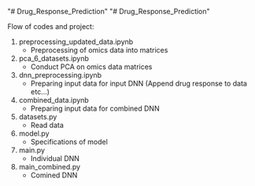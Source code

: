 "# Drug_Response_Prediction" 
"# Drug_Response_Prediction" 

Flow of codes and project:
1) preprocessing_updated_data.ipynb
   - Preprocessing of omics data into matrices
2) pca_6_datasets.ipynb
   - Conduct PCA on omics data matrices
3) dnn_preprocessing.ipynb
   - Preparing input data for input DNN (Append drug response to data etc...)
4) combined_data.ipynb
   - Preparing input data for combined DNN
5) datasets.py
   - Read data 
6) model.py 
   - Specifications of model
7) main.py
   - Individual DNN
8) main_combined.py 
   - Comined DNN

 
